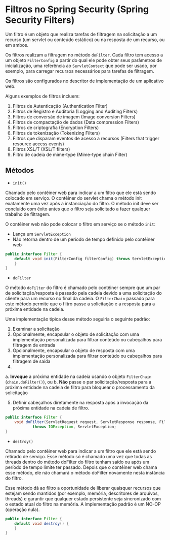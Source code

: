 # Filtros no Spring Security (Spring Security Filters)

Um filtro é um objeto que realiza tarefas de filtragem na solicitação a um recurso (um servlet ou conteúdo estático) ou
na resposta de um recurso, ou em ambos.

Os filtros realizam a filtragem no método `doFilter`. Cada filtro tem acesso a um objeto `FilterConfig` a partir do qual
ele pode obter seus parâmetros de inicialização, uma referência ao `ServletContext` que pode ser usado, por exemplo,
para carregar recursos necessários para tarefas de filtragem.

Os filtros são configurados no descritor de implementação de um aplicativo web.

Alguns exemplos de filtros incluem:

1. Filtros de Autenticação (Authentication Filter)
2. Filtros de Registro e Auditoria (Logging and Auditing Filters)
3. Filtros de conversão de imagem (Image conversion Filters)
4. Filtros de compactação de dados (Data compression Filters)
5. Filtros de criptografia (Encryption Filters)
6. Filtros de tokenização (Tokenizing Filters)
7. Filtros que disparam eventos de acesso a recursos (Filters that trigger resource access events)
8. Filtros XSL/T (XSL/T filters)
9. Filtro de cadeia de mime-type (Mime-type chain Filter)

## Métodos

* `init()`

Chamado pelo contêiner web para indicar a um filtro que ele está sendo colocado em serviço. O contêiner do servlet chama
o método init exatamente uma vez após a instanciação do filtro. O método init deve ser concluído com êxito antes que o
filtro seja solicitado a fazer qualquer trabalho de filtragem.

O contêiner web não pode colocar o filtro em serviço se o método `init`:

* Lança um `ServletException`
* Não retorna dentro de um período de tempo definido pelo contêiner web

```java
public interface Filter {
	default void init(FilterConfig filterConfig) throws ServletException {
	}
}
```

* `doFilter`

O método `doFilter` do filtro é chamado pelo contêiner sempre que um par de solicitação/resposta é passado pela cadeia
devido a uma solicitação do cliente para um recurso no final da cadeia. O `FilterChain` passado para este método permite
que o filtro passe a solicitação e a resposta para a próxima entidade na cadeia.

Uma implementação típica desse método seguiria o seguinte padrão:

1. Examinar a solicitação
2. Opcionalmente, encapsular o objeto de solicitação com uma implementação personalizada para filtrar conteúdo ou
   cabeçalhos para filtragem de entrada
3. Opcionalmente, encapsular o objeto de resposta com uma implementação personalizada para filtrar conteúdo ou
   cabeçalhos para filtragem de saída
4.

a. **Invoque** a próxima entidade na cadeia usando o objeto `FilterChain` (`chain.doFilter()`), ou
b. **Não** passe o par solicitação/resposta para a próxima entidade na cadeia de filtro para bloquear o processamento da
solicitação

5. Definir cabeçalhos diretamente na resposta após a invocação da próxima entidade na cadeia de filtro.

```java
public interface Filter {
	void doFilter(ServletRequest request, ServletResponse response, FilterChain chain)
			throws IOException, ServletException;
}
```

* `destroy()`

Chamado pelo contêiner web para indicar a um filtro que ele está sendo retirado de serviço. Esse método só é chamado uma
vez que todas as threads dentro do método doFilter do filtro tenham saído ou após um período de tempo limite ter
passado. Depois que o contêiner web chama esse método, ele não chamará o método doFilter novamente nesta instância do
filtro.

Esse método dá ao filtro a oportunidade de liberar quaisquer recursos que estejam sendo mantidos (por exemplo, memória,
descritores de arquivos, threads) e garantir que qualquer estado persistente seja sincronizado com o estado atual do
filtro na memória. A implementação padrão é um NO-OP (operação nula).

```java
public interface Filter {
	default void destroy() {
	}
}
```